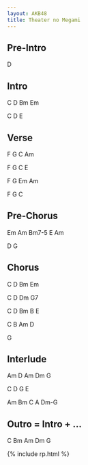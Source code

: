 ```yaml
---
layout: AKB48
title: Theater no Megami
---
```

## Pre-Intro 
D 

## Intro 
C D Bm Em 

C D E 

## Verse 
F G C Am 

F G C E 

F G Em Am 

F G C 

## Pre-Chorus 
Em Am Bm7-5 E Am 

D G 

## Chorus 
C D Bm Em 

C D Dm G7 

C D Bm B E 

C B Am D 

G 

## Interlude 
Am D Am Dm G 

C D G E 

Am Bm C A Dm-G 

## Outro = Intro + … 
C Bm Am Dm G 

{% include rp.html %}
